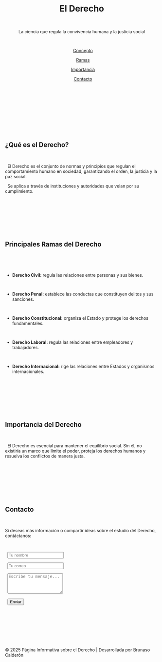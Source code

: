 <!DOCTYPE html>

<html lang="es">

<head>

&nbsp; <meta charset="UTF-8">

&nbsp; <meta name="viewport" content="width=device-width, initial-scale=1.0">

&nbsp; <title>El Derecho - Página Informativa</title>

&nbsp; <link rel="stylesheet" href="estilos.css">

</head>

<body>

&nbsp; <header>

&nbsp;   <h1>El Derecho</h1>

&nbsp;   <p>La ciencia que regula la convivencia humana y la justicia social</p>

&nbsp;   <nav>

&nbsp;     <a href="#concepto">Concepto</a>

&nbsp;     <a href="#ramas">Ramas</a>

&nbsp;     <a href="#importancia">Importancia</a>

&nbsp;     <a href="#contacto">Contacto</a>

&nbsp;   </nav>

&nbsp; </header>



&nbsp; <section id="concepto">

&nbsp;   <h2>¿Qué es el Derecho?</h2>

&nbsp;   <p>

&nbsp;     El Derecho es el conjunto de normas y principios que regulan el comportamiento humano en sociedad, garantizando el orden, la justicia y la paz social. 

&nbsp;     Se aplica a través de instituciones y autoridades que velan por su cumplimiento.

&nbsp;   </p>

&nbsp; </section>



&nbsp; <section id="ramas">

&nbsp;   <h2>Principales Ramas del Derecho</h2>

&nbsp;   <ul>

&nbsp;     <li><strong>Derecho Civil:</strong> regula las relaciones entre personas y sus bienes.</li>

&nbsp;     <li><strong>Derecho Penal:</strong> establece las conductas que constituyen delitos y sus sanciones.</li>

&nbsp;     <li><strong>Derecho Constitucional:</strong> organiza el Estado y protege los derechos fundamentales.</li>

&nbsp;     <li><strong>Derecho Laboral:</strong> regula las relaciones entre empleadores y trabajadores.</li>

&nbsp;     <li><strong>Derecho Internacional:</strong> rige las relaciones entre Estados y organismos internacionales.</li>

&nbsp;   </ul>

&nbsp; </section>



&nbsp; <section id="importancia">

&nbsp;   <h2>Importancia del Derecho</h2>

&nbsp;   <p>

&nbsp;     El Derecho es esencial para mantener el equilibrio social. Sin él, no existiría un marco que limite el poder, proteja los derechos humanos y resuelva los conflictos de manera justa.

&nbsp;   </p>

&nbsp; </section>



&nbsp; <section id="contacto">

&nbsp;   <h2>Contacto</h2>

&nbsp;   <p>Si deseas más información o compartir ideas sobre el estudio del Derecho, contáctanos:</p>

&nbsp;   <form>

&nbsp;     <input type="text" placeholder="Tu nombre" required>

&nbsp;     <input type="email" placeholder="Tu correo" required>

&nbsp;     <textarea placeholder="Escribe tu mensaje..." rows="4" required></textarea>

&nbsp;     <button type="submit">Enviar</button>

&nbsp;   </form>

&nbsp; </section>



&nbsp; <footer>

&nbsp;   <p>© 2025 Página Informativa sobre el Derecho | Desarrollada por Brunaso Calderón</p>

&nbsp; </footer>

</body>

</html>



